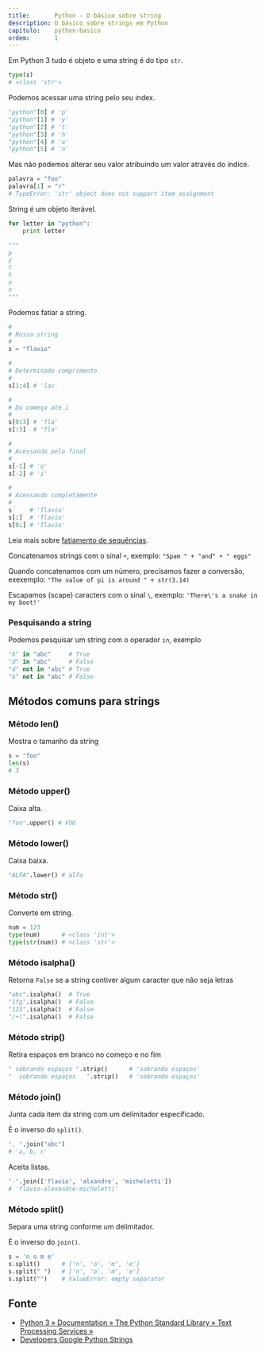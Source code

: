 ```yaml
---
title:       Python - O básico sobre string
description: O básico sobre strings em Python
capitulo:    python-basico
ordem:       1
---
```


Em Python 3 tudo é objeto e uma string é do tipo `str`.

```python
type(s)
# <class 'str'>
```

Podemos acessar uma string pelo seu index.

```python
"python"[0] # 'p'
"python"[1] # 'y'
"python"[2] # 't'
"python"[3] # 'h'
"python"[4] # 'o'
"python"[5] # 'n'
```

Mas não podemos alterar seu valor atribuindo um valor através do índice.

```python
palavra = "foo"
palavra[1] = "r"
# TypeError: 'str' object does not support item assignment
```

String é um objeto iterável.

```python
for letter in "python":
    print letter

"""
p
y
t
h
o
n
"""
```


Podemos fatiar a string.

```python
#
# Nossa string
#
s = "flavio"

#
# Determinado comprimento
#
s[1:4] # 'lav'

#
# Do começo até i
#
s[0:3] # 'fla'
s[:3]  # 'fla'

#
# Acessando pelo final
#
s[-1] # 'o'
s[-2] # 'i'

#
# Acessando completamente
#
s     # 'flavio'
s[:]  # 'flavio'
s[0:] # 'flavio'
```

Leia mais sobre [fatiamento de sequências](/python/sequencias-fatiamento/ "Python - Sequências").


Concatenamos strings com o sinal `+`, exemplo: `"Spam " + "and" + " eggs"`

Quando concatenamos com um número, precisamos fazer a conversão, exexemplo: `"The value of pi is around " + str(3.14)`

Escapamos (scape) caracters com o sinal `\`, exemplo: `'There\'s a snake in my boot!'`


### Pesquisando a string

Podemos pesquisar um string com o operador `in`, exemplo

```python
"b" in "abc"     # True
"d" in "abc"     # False
"d" not in "abc" # True
"b" not in "abc" # False
```




Métodos comuns para strings
---

### Método len()

Mostra o tamanho da string

```python
s = "foo"
len(s)
# 3
```

### Método upper()

Caixa alta.

```python
"foo".upper() # FOO
```

### Método lower()

Caixa baixa.

```python
"ALFA".lower() # alfa
```


### Método str()

Converte em string.

```python
num = 123
type(num)      # <class 'int'>
type(str(num)) # <class 'str'>
```


### Método isalpha()

Retorna `False` se a string contiver algum caracter que não seja letras

```python
"abc".isalpha()  # True
"1fg".isalpha()  # False
"123".isalpha()  # False
"/+)".isalpha()  # False
```


### Método strip()

Retira espaços em branco no começo e no fim

```python
" sobrando espaços ".strip()      # 'sobrando espaços'
"  sobrando espaços   ".strip()   # 'sobrando espaços'
```


### Método join()

Junta cada item da string com um delimitador especificado.

É o inverso do `split()`.

```python
", ".join("abc")
# 'a, b, c'
```

Aceita listas.

```python
"-".join(['flavio', 'alxandre', 'micheletti'])
# 'flavio-alexandre-micheletti'
```


### Método split()

Separa uma string conforme um delimitador.

É o inverso do `join()`.

```python
s = 'n o m e'
s.split()      # ['n', 'o', 'm', 'e']
s.split(" ")   # ['n', 'o', 'm', 'e']
s.split("")    # ValueError: empty separator
```



Fonte
---

- [Python 3 » Documentation » The Python Standard Library » Text Processing Services »](https://docs.python.org/3.4/library/string.html)
- [Developers Google Python Strings](https://developers.google.com/edu/python/strings)